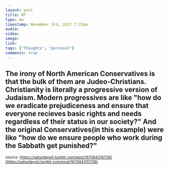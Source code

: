 ```yaml
---
layout: post
title: NT
type: me
timestamp: November 3rd, 2017 7:23am
audio: 
video: 
image: 
link: 
tags: ["Thoughts", "personal"]
comments: true
---
```

## The irony of North American Conservatives is that the bulk of them are Judeo-Christians.  Christianity is literally a progressive version of Judaism.  Modern progressives are like "how do we eradicate prejudiceness and ensure that everyone recieves basic rights and needs regardless of their status in our society?" And the original Conservatives(in this example) were like "how do we ensure people who work during the Sabbath get punished?" ##
  
<small>source: [https://saturdayxiii.tumblr.com/post/167084310739](https://saturdayxiii.tumblr.com/post/167084310739)</small>